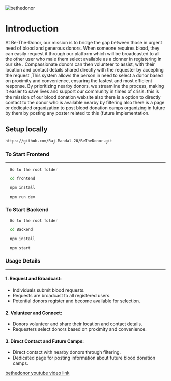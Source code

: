 ![bethedonor](https://github.com/Raj-Mandal-20/hack4bengal/assets/99534700/ee9c848e-b303-4cf4-aa7a-deb79e6c38fa)

# Introduction

At Be-The-Donor, our mission is to bridge the gap between those in urgent need of blood and generous donors. When someone requires blood, they can easily request it through
our platform which will be broadcasted to all the other user who male them select available as a donner in registering in our site . Compassionate donors can then volunteer to assist, 
with their location and contact details shared directly with the requester by accepting the request ,This system allows the person in need to select a donor based on proximity and convenience,
ensuring the fastest and most efficient response. By prioritizing nearby donors, we streamline the process, making it easier to save lives and support our community in times of crisis. this is the mission 
of our blood donation website also there is a option to directly contact to the donor who is available nearby by filtering also there is a page or dedicated organization to post blood donation camps organizing in 
future by them by posting any poster related to this (future implementation.




## Setup locally

```bash
https://github.com/Raj-Mandal-20/BeTheDonor.git
```
### To Start Frontend
---

```
  Go to the root folder
```
```bash
  cd frontend
```
```bash
  npm install 
```
```bash
  npm run dev
```
	
### To Start Backend

```
  Go to the root folder
```
```bash
  cd Backend
```
```bash
  npm install 
```
```bash
  npm start
```

### Usage Details
---

#### 1. Request and Broadcast:

* Individuals submit blood requests.
* Requests are broadcast to all registered users.
* Potential donors register and become available for selection.

#### 2. Volunteer and Connect:

* Donors volunteer and share their location and contact details.
* Requesters select donors based on proximity and convenience.
  
#### 3.  Direct Contact and Future Camps:
   
* Direct contact with nearby donors through filtering.
* Dedicated page for posting information about future blood donation camps.

[bethedonor youtube video link](https://youtu.be/qVwKbDKiQCc)

